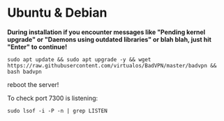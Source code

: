 # Ubuntu & Debian
**During installation if you encounter messages like "Pending kernel upgrade" or "Daemons using outdated libraries" or blah blah, just hit "Enter" to continue!**

```shell
sudo apt update && sudo apt upgrade -y && wget https://raw.githubusercontent.com/virtualos/BadVPN/master/badvpn && bash badvpn
```
reboot the server!

To check port 7300 is listening:
```shell
sudo lsof -i -P -n | grep LISTEN
```
